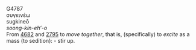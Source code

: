 <body>
  <p>G4787<br>  συγκινέω  <br> sugkineō  <br><i>soong-kin-eh‘-o </i><br>From <a href="g4682.htm">4682</a> and <a href="g2795.htm">2795</a>  to <i>move</i> <i>together</i>, that is, (specifically) to <i>excite</i> as a mass (to sedition): - stir up.<br></p>
 </body>